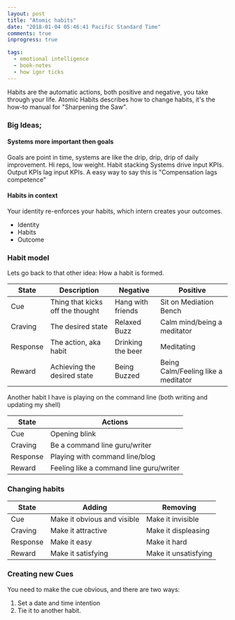 ```yaml
---
layout: post
title: "Atomic habits"
date: "2018-01-04 05:46:41 Pacific Standard Time"
comments: true
inprogress: true

tags:
  - emotional intelligence
  - book-notes
  - how igor ticks
---
```


Habits are the automatic actions, both positive and negative, you take through your life. Atomic Habits describes how to change habits, it's the how-to manual for "Sharpening the Saw".

### Big Ideas;

#### Systems more important then goals

Goals are point in time, systems are like the drip, drip, drip of daily improvement.
Hi reps, low weight.
Habit stacking
Systems drive input KPIs.
Output KPIs lag input KPIs.
A easy way to say this is "Compensation lags competence"

#### Habits in context

Your identity re-enforces your habits, which intern creates your outcomes.

- Identity
- Habits
- Outcome

### Habit model

Lets go back to that other idea: How a habit is formed.

| State    | Description                      | Negative          | Positive                            |
| -------- | -------------------------------- | ----------------- | ----------------------------------- |
| Cue      | Thing that kicks off the thought | Hang with friends | Sit on Mediation Bench              |
| Craving  | The desired state                | Relaxed Buzz      | Calm mind/being a meditator         |
| Response | The action, aka habit            | Drinking the beer | Meditating                          |
| Reward   | Achieving the desired state      | Being Buzzed      | Being Calm/Feeling like a meditator |

Another habit I have is playing on the command line (both writing and updating my shell)

| State    | Actions                                 |
| -------- | --------------------------------------- |
| Cue      | Opening blink                           |
| Craving  | Be a command line guru/writer           |
| Response | Playing with command line/blog          |
| Reward   | Feeling like a command line guru/writer |

### Changing habits

| State    | Adding                      | Removing             |
| -------- | --------------------------- | -------------------- |
| Cue      | Make it obvious and visible | Make it invisible    |
| Craving  | Make it attractive          | Make it displeasing  |
| Response | Make it easy                | Make it hard         |
| Reward   | Make it satisfying          | Make it unsatisfying |

### Creating new Cues

You need to make the cue obvious, and there are two ways:

1. Set a date and time intention
1. Tie it to another habit.
